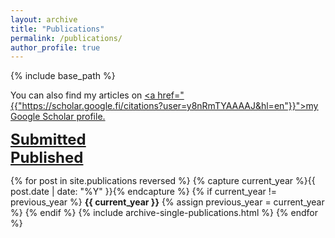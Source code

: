 ```yaml
---
layout: archive
title: "Publications"
permalink: /publications/
author_profile: true
---
```


{% include base_path %}

You can also find my articles on <u><a href="{{"https://scholar.google.fi/citations?user=y8nRmTYAAAAJ&hl=en"}}">my Google Scholar profile</a>.</u>

<font size="5">
<u><b>Submitted</b></u><br>
</font>

<font size="5">
<u><b>Published</b></u><br>
</font>

{% for post in site.publications reversed %}
  {% capture current_year %}{{ post.date | date: "%Y" }}{% endcapture %}
  {% if current_year != previous_year %}
  <b>{{ current_year }}</b>
    {% assign previous_year = current_year %}
  {% endif %}
  {% include archive-single-publications.html %}
{% endfor %}

